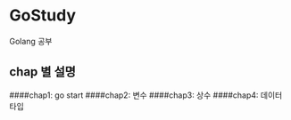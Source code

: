 # GoStudy
Golang 공부

## chap 별 설명
####chap1: go start
####chap2: 변수
####chap3: 상수
####chap4: 데이터 타입

